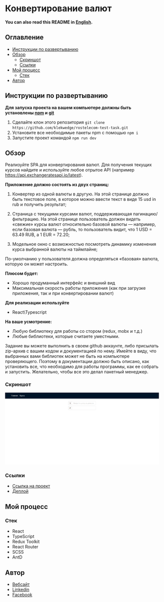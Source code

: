 # Конвертирование валют

**You can also read this README in [English](https://github.com/klekwedge/rostelecom-test-task/blob/main/README.EN.md).**

## Оглавление

- [Инструкции по развертыванию](#инструкции-по-развертыванию)
- [Обзор](#обзор)
  - [Скриншот](#скриншот)
  - [Ссылки](#ссылки)
- [Мой процесс](#мой-процесс)
  - [Стек](#стек)
- [Автор](#автор)

## Инструкции по развертыванию

**Для запуска проекта на вашем компьютере должны быть установлены [npm](https://nodejs.org/en/) и [git](https://git-scm.com/downloads)**

1. Сделайте клон этого репозитория ```git clone https://github.com/klekwedge/rostelecom-test-task.git```
2. Установите все необходимые пакеты npm с помощью ```npm i```
3. Запустите проект командой ```npm run dev```

## Обзор

Реализуйте SPA для конвертирования валют. Для получения текущих курсов найдите и используйте любое отрытое API (например https://api.exchangeratesapi.io/latest).

**Приложение должно состоять из двух страниц:**
1. Конвертер из одной валюты в другую. На этой странице должно быть текстовое поле, в которое можно ввести текст в виде 15 usd in rub и получить результат;

2. Страница с текущими курсами валют, поддерживающая пагинацию/фильтрацию. На этой странице пользователь должен видеть «свежие» курсы валют относительно базовой валюты — например, если базовая валюта — рубль, то пользователь видит, что 1 USD = 63.49 RUB, а 1 EUR = 72.20;

3. Модельное окно с возможностью посмотреть динамику изменения курса выбранной валюты на таймлайне;

По-умолчанию у пользователя должна определяться «базовая» валюта, которую он может настроить.

**Плюсом будет:**
- Хорошо продуманный интерфейс и внешний вид
- Максимальная скорость работы приложения (как при загрузке приложения, так и при конвертировании валют)

**Для реализации используйте**
- React\Typescript

**На ваше усмотрение:**
- Любую библиотеку для работы со стором (redux, mobx и т.д.)
- Любые библиотеки, которые считаете уместными.

Задание вы можете выполнить в своем github аккаунте, либо присылать zip-архив с вашим кодом и документацией по нему. Имейте в виду, что выбранных вами библиотек может не быть на компьютере проверяющего. Поэтому в документации должно быть описано, как установить все, что необходимо для работы программы, как ее собрать и запустить. Желательно, чтобы все это делал пакетный менеджер.

### Скриншот

![Главный экран](./preview/screenshot.png)

### Ссылки

- [Ссылка на проект](https://github.com/klekwedge/rostelecom-test-task)
- [Деплой](https://klekwedge-rostelecom-test-task.vercel.app/)

## Мой процесс

### Стек

- React
- TypeScript
- Redux Toolkit
- React Router
- SCSS
- AntD

## Автор

- [Вебсайт](https://klekwedge-cv.vercel.app/)
- [Linkedin](https://www.linkedin.com/in/klekwedge/)
- [Facebook](https://www.facebook.com/klekwedge)
